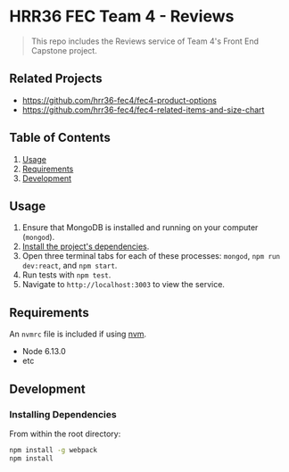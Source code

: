 # HRR36 FEC Team 4 - Reviews

> This repo includes the Reviews service of Team 4's Front End Capstone project.

## Related Projects

  - https://github.com/hrr36-fec4/fec4-product-options
  - https://github.com/hrr36-fec4/fec4-related-items-and-size-chart

## Table of Contents

1. [Usage](#Usage)
1. [Requirements](#requirements)
1. [Development](#development)

## Usage

1. Ensure that MongoDB is installed and running on your computer (`mongod`).
2. [Install the project's dependencies](#installing-dependencies).
3. Open three terminal tabs for each of these processes: `mongod`, `npm run dev:react`, and `npm start`.
4. Run tests with `npm test`.
5. Navigate to `http://localhost:3003` to view the service.

## Requirements

An `nvmrc` file is included if using [nvm](https://github.com/creationix/nvm).

- Node 6.13.0
- etc

## Development

### Installing Dependencies

From within the root directory:

```sh
npm install -g webpack
npm install
```

